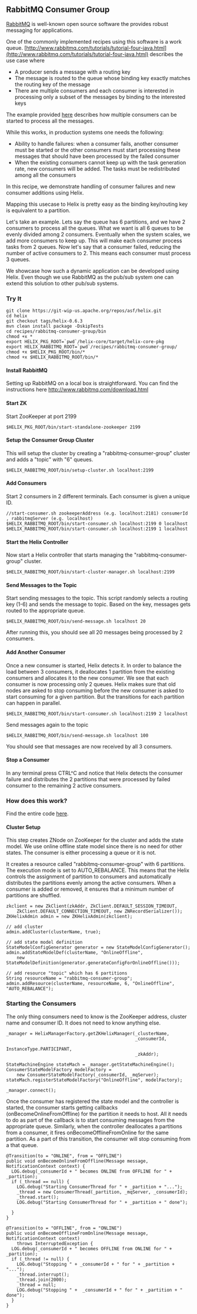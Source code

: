 <!---
Licensed to the Apache Software Foundation (ASF) under one
or more contributor license agreements.  See the NOTICE file
distributed with this work for additional information
regarding copyright ownership.  The ASF licenses this file
to you under the Apache License, Version 2.0 (the
"License"); you may not use this file except in compliance
with the License.  You may obtain a copy of the License at

  http://www.apache.org/licenses/LICENSE-2.0

Unless required by applicable law or agreed to in writing,
software distributed under the License is distributed on an
"AS IS" BASIS, WITHOUT WARRANTIES OR CONDITIONS OF ANY
KIND, either express or implied.  See the License for the
specific language governing permissions and limitations
under the License.
-->


RabbitMQ Consumer Group
-----------------------

[RabbitMQ](http://www.rabbitmq.com/) is well-known open source software the provides robust messaging for applications.

One of the commonly implemented recipes using this software is a work queue.  [http://www.rabbitmq.com/tutorials/tutorial-four-java.html](http://www.rabbitmq.com/tutorials/tutorial-four-java.html) describes the use case where

* A producer sends a message with a routing key
* The message is routed to the queue whose binding key exactly matches the routing key of the message
* There are multiple consumers and each consumer is interested in processing only a subset of the messages by binding to the interested keys

The example provided [here](http://www.rabbitmq.com/tutorials/tutorial-four-java.html) describes how multiple consumers can be started to process all the messages.

While this works, in production systems one needs the following:

* Ability to handle failures: when a consumer fails, another consumer must be started or the other consumers must start processing these messages that should have been processed by the failed consumer
* When the existing consumers cannot keep up with the task generation rate, new consumers will be added. The tasks must be redistributed among all the consumers

In this recipe, we demonstrate handling of consumer failures and new consumer additions using Helix.

Mapping this usecase to Helix is pretty easy as the binding key/routing key is equivalent to a partition.

Let's take an example. Lets say the queue has 6 partitions, and we have 2 consumers to process all the queues.
What we want is all 6 queues to be evenly divided among 2 consumers.
Eventually when the system scales, we add more consumers to keep up. This will make each consumer process tasks from 2 queues.
Now let's say that a consumer failed, reducing the number of active consumers to 2. This means each consumer must process 3 queues.

We showcase how such a dynamic application can be developed using Helix. Even though we use RabbitMQ as the pub/sub system one can extend this solution to other pub/sub systems.

### Try It

```
git clone https://git-wip-us.apache.org/repos/asf/helix.git
cd helix
git checkout tags/helix-0.6.3
mvn clean install package -DskipTests
cd recipes/rabbitmq-consumer-group/bin
chmod +x *
export HELIX_PKG_ROOT=`pwd`/helix-core/target/helix-core-pkg
export HELIX_RABBITMQ_ROOT=`pwd`/recipes/rabbitmq-consumer-group/
chmod +x $HELIX_PKG_ROOT/bin/*
chmod +x $HELIX_RABBITMQ_ROOT/bin/*
```

#### Install RabbitMQ

Setting up RabbitMQ on a local box is straightforward. You can find the instructions here
http://www.rabbitmq.com/download.html

#### Start ZK

Start ZooKeeper at port 2199

```
$HELIX_PKG_ROOT/bin/start-standalone-zookeeper 2199
```

#### Setup the Consumer Group Cluster

This will setup the cluster by creating a "rabbitmq-consumer-group" cluster and adds a "topic" with "6" queues.

```
$HELIX_RABBITMQ_ROOT/bin/setup-cluster.sh localhost:2199
```

#### Add Consumers

Start 2 consumers in 2 different terminals. Each consumer is given a unique ID.

```
//start-consumer.sh zookeeperAddress (e.g. localhost:2181) consumerId , rabbitmqServer (e.g. localhost)
$HELIX_RABBITMQ_ROOT/bin/start-consumer.sh localhost:2199 0 localhost
$HELIX_RABBITMQ_ROOT/bin/start-consumer.sh localhost:2199 1 localhost

```

#### Start the Helix Controller

Now start a Helix controller that starts managing the "rabbitmq-consumer-group" cluster.

```
$HELIX_RABBITMQ_ROOT/bin/start-cluster-manager.sh localhost:2199
```

#### Send Messages to the Topic

Start sending messages to the topic. This script randomly selects a routing key (1-6) and sends the message to topic.
Based on the key, messages gets routed to the appropriate queue.

```
$HELIX_RABBITMQ_ROOT/bin/send-message.sh localhost 20
```

After running this, you should see all 20 messages being processed by 2 consumers.

#### Add Another Consumer

Once a new consumer is started, Helix detects it. In order to balance the load between 3 consumers, it deallocates 1 partition from the existing consumers and allocates it to the new consumer. We see that
each consumer is now processing only 2 queues.
Helix makes sure that old nodes are asked to stop consuming before the new consumer is asked to start consuming for a given partition. But the transitions for each partition can happen in parallel.

```
$HELIX_RABBITMQ_ROOT/bin/start-consumer.sh localhost:2199 2 localhost
```

Send messages again to the topic

```
$HELIX_RABBITMQ_ROOT/bin/send-message.sh localhost 100
```

You should see that messages are now received by all 3 consumers.

#### Stop a Consumer

In any terminal press CTRL^C and notice that Helix detects the consumer failure and distributes the 2 partitions that were processed by failed consumer to the remaining 2 active consumers.


### How does this work?

Find the entire code [here](https://git-wip-us.apache.org/repos/asf?p=helix.git;a=tree;f=recipes/rabbitmq-consumer-group/src/main/java/org/apache/helix/recipes/rabbitmq).

#### Cluster Setup

This step creates ZNode on ZooKeeper for the cluster and adds the state model. We use online offline state model since there is no need for other states. The consumer is either processing a queue or it is not.

It creates a resource called "rabbitmq-consumer-group" with 6 partitions. The execution mode is set to AUTO_REBALANCE. This means that the Helix controls the assignment of partition to consumers and automatically distributes the partitions evenly among the active consumers. When a consumer is added or removed, it ensures that a minimum number of partitions are shuffled.

```
zkclient = new ZkClient(zkAddr, ZkClient.DEFAULT_SESSION_TIMEOUT,
    ZkClient.DEFAULT_CONNECTION_TIMEOUT, new ZNRecordSerializer());
ZKHelixAdmin admin = new ZKHelixAdmin(zkclient);

// add cluster
admin.addCluster(clusterName, true);

// add state model definition
StateModelConfigGenerator generator = new StateModelConfigGenerator();
admin.addStateModelDef(clusterName, "OnlineOffline",
    new StateModelDefinition(generator.generateConfigForOnlineOffline()));

// add resource "topic" which has 6 partitions
String resourceName = "rabbitmq-consumer-group";
admin.addResource(clusterName, resourceName, 6, "OnlineOffline", "AUTO_REBALANCE");
```

### Starting the Consumers

The only thing consumers need to know is the ZooKeeper address, cluster name and consumer ID. It does not need to know anything else.

```
_manager = HelixManagerFactory.getZKHelixManager(_clusterName,
                                                 _consumerId,
                                                 InstanceType.PARTICIPANT,
                                                 _zkAddr);

StateMachineEngine stateMach = _manager.getStateMachineEngine();
ConsumerStateModelFactory modelFactory =
    new ConsumerStateModelFactory(_consumerId, _mqServer);
stateMach.registerStateModelFactory("OnlineOffline", modelFactory);

_manager.connect();
```

Once the consumer has registered the state model and the controller is started, the consumer starts getting callbacks (onBecomeOnlineFromOffline) for the partition it needs to host. All it needs to do as part of the callback is to start consuming messages from the appropriate queue. Similarly, when the controller deallocates a partitions from a consumer, it fires onBecomeOfflineFromOnline for the same partition.
As a part of this transition, the consumer will stop consuming from a that queue.

```
@Transition(to = "ONLINE", from = "OFFLINE")
public void onBecomeOnlineFromOffline(Message message, NotificationContext context) {
  LOG.debug(_consumerId + " becomes ONLINE from OFFLINE for " + _partition);
  if (_thread == null) {
    LOG.debug("Starting ConsumerThread for " + _partition + "...");
    _thread = new ConsumerThread(_partition, _mqServer, _consumerId);
    _thread.start();
    LOG.debug("Starting ConsumerThread for " + _partition + " done");

  }
}

@Transition(to = "OFFLINE", from = "ONLINE")
public void onBecomeOfflineFromOnline(Message message, NotificationContext context)
    throws InterruptedException {
  LOG.debug(_consumerId + " becomes OFFLINE from ONLINE for " + _partition);
  if (_thread != null) {
    LOG.debug("Stopping " + _consumerId + " for " + _partition + "...");
    _thread.interrupt();
    _thread.join(2000);
    _thread = null;
    LOG.debug("Stopping " +  _consumerId + " for " + _partition + " done");
  }
}
```

